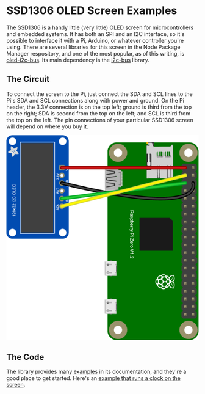# SSD1306 OLED Screen Examples

The SSD1306 is a handy little (very little) OLED screen for microcontrollers and embedded systems. It has both an SPI and an I2C interface, so it's possible to interface it with a Pi, Arduino, or whatever controller you're using. There are several libraries for this screen in the Node Package Manager respository, and one of the most popular, as of this writing, is  [oled-i2c-bus](https://www.npmjs.com/package/oled-i2c-bus). Its main dependency is the [i2c-bus](https://www.npmjs.com/package/i2c-bus) library.

## The Circuit

To connect the screen to the Pi, just connect the SDA and SCL lines to the Pi's SDA and SCL connections along with  power and ground.  On the Pi header, the 3.3V connection is on the top left; ground is third from the top on the right; SDA is second from the top on the left; and SCL is third from the top on the left. The pin connections of your particular SSD1306 screen will depend on where you buy it.

![Figure 1. SSD1308 pin diagram](ssd1306_bb.png)


## The Code

The library provides many [examples](https://www.npmjs.com/package/oled-i2c-bus#i2c-screens) in its documentation, and they're a good place to get started. Here's an [example that runs a clock on the screen](https://github.com/tigoe/PiRecipes/tree/master/SSD1306Display).